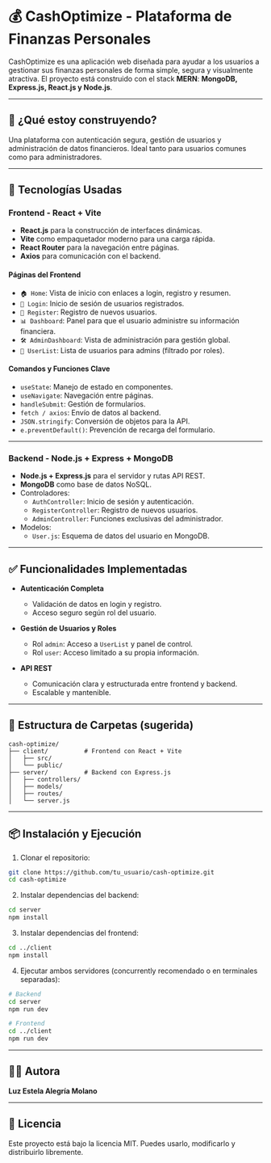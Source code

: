 
# 💰 CashOptimize - Plataforma de Finanzas Personales

CashOptimize es una aplicación web diseñada para ayudar a los usuarios a gestionar sus finanzas personales de forma simple, segura y visualmente atractiva. El proyecto está construido con el stack **MERN**: **MongoDB, Express.js, React.js y Node.js**.

---

## 🚀 ¿Qué estoy construyendo?

Una plataforma con autenticación segura, gestión de usuarios y administración de datos financieros. Ideal tanto para usuarios comunes como para administradores.

---

## 🧰 Tecnologías Usadas

### Frontend - React + Vite

- **React.js** para la construcción de interfaces dinámicas.
- **Vite** como empaquetador moderno para una carga rápida.
- **React Router** para la navegación entre páginas.
- **Axios** para comunicación con el backend.

#### Páginas del Frontend

- `🏠 Home`: Vista de inicio con enlaces a login, registro y resumen.
- `🔐 Login`: Inicio de sesión de usuarios registrados.
- `📝 Register`: Registro de nuevos usuarios.
- `📊 Dashboard`: Panel para que el usuario administre su información financiera.
- `🛠️ AdminDashboard`: Vista de administración para gestión global.
- `👥 UserList`: Lista de usuarios para admins (filtrado por roles).

#### Comandos y Funciones Clave

- `useState`: Manejo de estado en componentes.
- `useNavigate`: Navegación entre páginas.
- `handleSubmit`: Gestión de formularios.
- `fetch / axios`: Envío de datos al backend.
- `JSON.stringify`: Conversión de objetos para la API.
- `e.preventDefault()`: Prevención de recarga del formulario.

---

### Backend - Node.js + Express + MongoDB

- **Node.js + Express.js** para el servidor y rutas API REST.
- **MongoDB** como base de datos NoSQL.
- Controladores:
  - `AuthController`: Inicio de sesión y autenticación.
  - `RegisterController`: Registro de nuevos usuarios.
  - `AdminController`: Funciones exclusivas del administrador.
- Modelos:
  - `User.js`: Esquema de datos del usuario en MongoDB.

---

## ✅ Funcionalidades Implementadas

- **Autenticación Completa**
  - Validación de datos en login y registro.
  - Acceso seguro según rol del usuario.

- **Gestión de Usuarios y Roles**
  - Rol `admin`: Acceso a `UserList` y panel de control.
  - Rol `user`: Acceso limitado a su propia información.

- **API REST**
  - Comunicación clara y estructurada entre frontend y backend.
  - Escalable y mantenible.

---

## 📂 Estructura de Carpetas (sugerida)

```
cash-optimize/
├── client/          # Frontend con React + Vite
│   ├── src/
│   └── public/
├── server/          # Backend con Express.js
│   ├── controllers/
│   ├── models/
│   ├── routes/
│   └── server.js
```

---

## 📦 Instalación y Ejecución

1. Clonar el repositorio:

```bash
git clone https://github.com/tu_usuario/cash-optimize.git
cd cash-optimize
```

2. Instalar dependencias del backend:

```bash
cd server
npm install
```

3. Instalar dependencias del frontend:

```bash
cd ../client
npm install
```

4. Ejecutar ambos servidores (concurrently recomendado o en terminales separadas):

```bash
# Backend
cd server
npm run dev

# Frontend
cd ../client
npm run dev
```

---

## 🙋‍♀️ Autora

**Luz Estela Alegría Molano**

---

## 📌 Licencia

Este proyecto está bajo la licencia MIT. Puedes usarlo, modificarlo y distribuirlo libremente.
